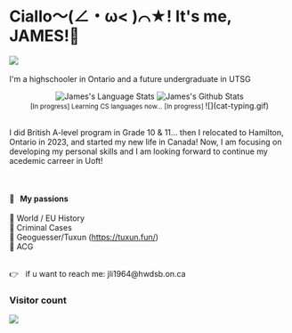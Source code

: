 # Ciallo～(∠・ω< )⌒★! It's me, JAMES!👋

![](https://github.com/halfrost/halfrost/blob/master/icons/header_1.png)

I'm a highschooler in Ontario and a future undergraduate in UTSG

<div align="center">
  <img width="" src="https://github-readme-stats.vercel.app/api/top-langs/?username=Jamessssssama&layout=compact&hide_title=1&card_width=300" alt="James's Language Stats"></img>
  <img src="https://github-readme-stats.vercel.app/api?username=Jamessssssama&show_icons=true" alt="James's Github Stats"></img>
  <br />
  <small>[In progress] Learning CS languages now... [In progress] </small>
  ![](cat-typing.gif)
  <br />
  <br />
</div>

I did British A-level program in Grade 10 & 11... then I relocated to Hamilton, Ontario in 2023, and started my new life in Canada! Now, I am focusing on developing my personal skills and I am  looking forward to continue my acedemic carreer in Uoft! 

<br />


#### 🧡 &nbsp;&nbsp;My passions

🧡 World / EU History
<br />
🧡 Criminal Cases 
<br />
🧡 Geoguesser/Tuxun (https://tuxun.fun/)
<br />
🧡 ACG


<br />
      <tr>
          <td>
            👉 &nbsp;&nbsp;if u want to reach me: jli1964@hwdsb.on.ca
          </td>
      </tr>
  </table>
</a>

### Visitor count
<img src="https://profile-counter.glitch.me/Jamesssssama/count.svg" />

